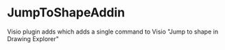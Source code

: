 JumpToShapeAddin
================

Visio plugin adds which adds a single command to Visio "Jump to shape in Drawing Explorer"
